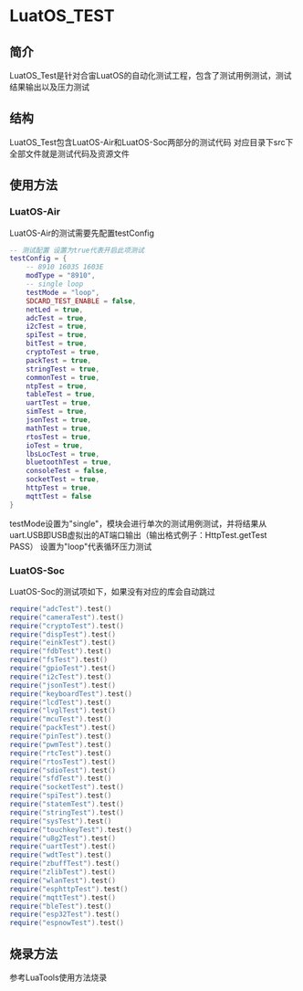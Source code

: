 # LuatOS_TEST

## 简介
LuatOS_Test是针对合宙LuatOS的自动化测试工程，包含了测试用例测试，测试结果输出以及压力测试

## 结构
LuatOS_Test包含LuatOS-Air和LuatOS-Soc两部分的测试代码
对应目录下src下全部文件就是测试代码及资源文件

## 使用方法
### LuatOS-Air
LuatOS-Air的测试需要先配置testConfig
```lua
-- 测试配置 设置为true代表开启此项测试
testConfig = {
    -- 8910 1603S 1603E
    modType = "8910",
    -- single loop
    testMode = "loop",
    SDCARD_TEST_ENABLE = false,
    netLed = true,
    adcTest = true,
    i2cTest = true,
    spiTest = true,
    bitTest = true,
    cryptoTest = true,
    packTest = true,
    stringTest = true,
    commonTest = true,
    ntpTest = true,
    tableTest = true,
    uartTest = true,
    simTest = true,
    jsonTest = true,
    mathTest = true,
    rtosTest = true,
    ioTest = true,
    lbsLocTest = true,
    bluetoothTest = true,
    consoleTest = false,
    socketTest = true,
    httpTest = true,
    mqttTest = false
}
```
testMode设置为"single"，模块会进行单次的测试用例测试，并将结果从uart.USB即USB虚拟出的AT端口输出（输出格式例子：HttpTest.getTest PASS）
设置为"loop"代表循环压力测试

### LuatOS-Soc
LuatOS-Soc的测试项如下，如果没有对应的库会自动跳过
```lua
require("adcTest").test()
require("cameraTest").test()
require("cryptoTest").test()
require("dispTest").test()
require("einkTest").test()
require("fdbTest").test()
require("fsTest").test()
require("gpioTest").test()
require("i2cTest").test()
require("jsonTest").test()
require("keyboardTest").test()
require("lcdTest").test()
require("lvglTest").test()
require("mcuTest").test()
require("packTest").test()
require("pinTest").test()
require("pwmTest").test()
require("rtcTest").test()
require("rtosTest").test()
require("sdioTest").test()
require("sfdTest").test()
require("socketTest").test()
require("spiTest").test()
require("statemTest").test()
require("stringTest").test()
require("sysTest").test()
require("touchkeyTest").test()
require("u8g2Test").test()
require("uartTest").test()
require("wdtTest").test()
require("zbuffTest").test()
require("zlibTest").test()
require("wlanTest").test()
require("esphttpTest").test()
require("mqttTest").test()
require("bleTest").test()
require("esp32Test").test()
require("espnowTest").test()
```

## 烧录方法
参考LuaTools使用方法烧录